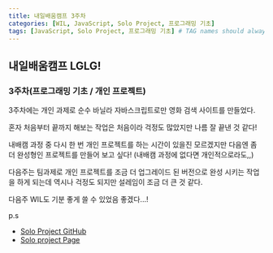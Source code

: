 ```yaml
---
title: 내일배움캠프 3주차
categories: [WIL, JavaScript, Solo Project, 프로그래밍 기초]
tags: [JavaScript, Solo Project, 프로그래밍 기초] # TAG names should always be lowercase
---
```


## 내일배움캠프 LGLG!

### 3주차(프로그래밍 기초 / 개인 프로젝트)

3주차에는 개인 과제로 순수 바닐라 자바스크립트로만 영화 검색 사이트를 만들었다.<br>

혼자 처음부터 끝까지 해보는 작업은 처음이라 걱정도 많았지만 나름 잘 끝낸 것 같다!

내배캠 과정 중 다시 한 번 개인 프로젝트를 하는 시간이 있을진 모르겠지만 다음엔 좀 더 완성형인 프로젝트를 만들어 보고 싶다! (내배캠 과정에 없다면 개인적으로라도,,)

다음주는 팀과제로 개인 프로젝트를 조금 더 업그레이드 된 버전으로 완성 시키는 작업을 하게 되는데 역시나 걱정도 되지만 설레임이 조금 더 큰 것 같다.

다음주 WIL도 기분 좋게 쓸 수 있었음 좋겠다...!

p.s <br>

- [Solo Project GitHub](https://github.com/ParkJe2/SoloMoviesProject_TMDB)
  <br>
- [Solo project Page](https://lustrous-biscotti-0c5969.netlify.app/)
